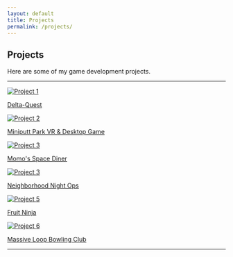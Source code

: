 ```yaml
---
layout: default
title: Projects
permalink: /projects/
---
```


## Projects
Here are some of my game development projects.

---

<div class="project-grid">
    <div class="project">
        <a href="{{ site.baseurl }}/projects/Delta-Quest">
            <img src="{{ site.baseurl }}/assets/images/project1_4.jpg" alt="Project 1">
            <p>Delta-Quest</p>
        </a>
    </div>
    <div class="project">
        <a href="{{ site.baseurl }}/projects/MiniPutt">
            <img src="{{ site.baseurl }}/assets/images/project2.jpg" alt="Project 2">
            <p>Miniputt Park VR & Desktop Game</p>
        </a>
    </div>
    <div class="project">
        <a href="{{ site.baseurl }}/projects/Space-Diner">
            <img src="{{ site.baseurl }}/assets/images/Momo.png" alt="Project 3">
            <p>Momo's Space Diner</p>
        </a>
    </div>
        <div class="project">
        <a href="{{ site.baseurl }}/projects/Night-Ops">
            <img src="{{ site.baseurl }}/assets/images/NightOps_1.jpg" alt="Project 3">
            <p>Neighborhood Night Ops</p>
        </a>
    </div>
    <div class="project">
        <a href="{{ site.baseurl }}/projects/Fruit-Dojo">
            <img src="{{ site.baseurl }}/assets/images/FruitNinja.png" alt="Project 5">
            <p>Fruit Ninja</p>
        </a>
    </div>
    <div class="project">
        <a href="{{site.baseurl }}/projects/ML-BowlingClub">
        <img src="{{site.baseurl }}/assets/images/BowlingClub.png" alt="Project 6">
        <p>Massive Loop Bowling Club</p>
        </a>
    </div>
</div>




---